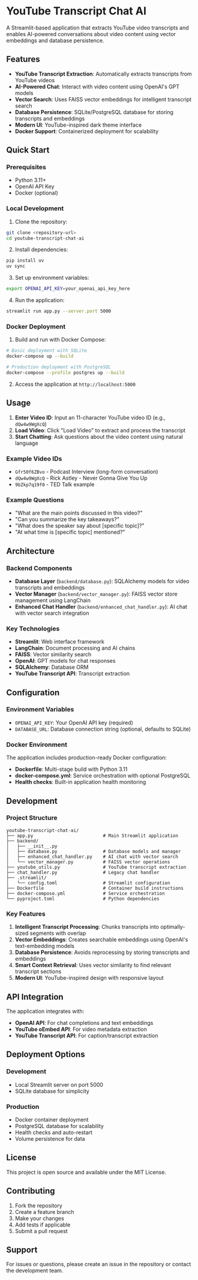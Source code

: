 # YouTube Transcript Chat AI

A Streamlit-based application that extracts YouTube video transcripts and enables AI-powered conversations about video content using vector embeddings and database persistence.

## Features

- **YouTube Transcript Extraction**: Automatically extracts transcripts from YouTube videos
- **AI-Powered Chat**: Interact with video content using OpenAI's GPT models
- **Vector Search**: Uses FAISS vector embeddings for intelligent transcript search
- **Database Persistence**: SQLite/PostgreSQL database for storing transcripts and embeddings
- **Modern UI**: YouTube-inspired dark theme interface
- **Docker Support**: Containerized deployment for scalability

## Quick Start

### Prerequisites

- Python 3.11+
- OpenAI API Key
- Docker (optional)

### Local Development

1. Clone the repository:
```bash
git clone <repository-url>
cd youtube-transcript-chat-ai
```

2. Install dependencies:
```bash
pip install uv
uv sync
```

3. Set up environment variables:
```bash
export OPENAI_API_KEY=your_openai_api_key_here
```

4. Run the application:
```bash
streamlit run app.py --server.port 5000
```

### Docker Deployment

1. Build and run with Docker Compose:
```bash
# Basic deployment with SQLite
docker-compose up --build

# Production deployment with PostgreSQL
docker-compose --profile postgres up --build
```

2. Access the application at `http://localhost:5000`

## Usage

1. **Enter Video ID**: Input an 11-character YouTube video ID (e.g., `dQw4w9WgXcQ`)
2. **Load Video**: Click "Load Video" to extract and process the transcript
3. **Start Chatting**: Ask questions about the video content using natural language

### Example Video IDs

- `Gfr50f6ZBvo` - Podcast Interview (long-form conversation)
- `dQw4w9WgXcQ` - Rick Astley - Never Gonna Give You Up
- `9bZkp7q19f0` - TED Talk example

### Example Questions

- "What are the main points discussed in this video?"
- "Can you summarize the key takeaways?"
- "What does the speaker say about [specific topic]?"
- "At what time is [specific topic] mentioned?"

## Architecture

### Backend Components

- **Database Layer** (`backend/database.py`): SQLAlchemy models for video transcripts and embeddings
- **Vector Manager** (`backend/vector_manager.py`): FAISS vector store management using LangChain
- **Enhanced Chat Handler** (`backend/enhanced_chat_handler.py`): AI chat with vector search integration

### Key Technologies

- **Streamlit**: Web interface framework
- **LangChain**: Document processing and AI chains
- **FAISS**: Vector similarity search
- **OpenAI**: GPT models for chat responses
- **SQLAlchemy**: Database ORM
- **YouTube Transcript API**: Transcript extraction

## Configuration

### Environment Variables

- `OPENAI_API_KEY`: Your OpenAI API key (required)
- `DATABASE_URL`: Database connection string (optional, defaults to SQLite)

### Docker Environment

The application includes production-ready Docker configuration:

- **Dockerfile**: Multi-stage build with Python 3.11
- **docker-compose.yml**: Service orchestration with optional PostgreSQL
- **Health checks**: Built-in application health monitoring

## Development

### Project Structure

```
youtube-transcript-chat-ai/
├── app.py                          # Main Streamlit application
├── backend/
│   ├── __init__.py
│   ├── database.py                 # Database models and manager
│   ├── enhanced_chat_handler.py    # AI chat with vector search
│   └── vector_manager.py           # FAISS vector operations
├── youtube_utils.py                # YouTube transcript extraction
├── chat_handler.py                 # Legacy chat handler
├── .streamlit/
│   └── config.toml                 # Streamlit configuration
├── Dockerfile                      # Container build instructions
├── docker-compose.yml              # Service orchestration
└── pyproject.toml                  # Python dependencies
```

### Key Features

1. **Intelligent Transcript Processing**: Chunks transcripts into optimally-sized segments with overlap
2. **Vector Embeddings**: Creates searchable embeddings using OpenAI's text-embedding models
3. **Database Persistence**: Avoids reprocessing by storing transcripts and embeddings
4. **Smart Context Retrieval**: Uses vector similarity to find relevant transcript sections
5. **Modern UI**: YouTube-inspired design with responsive layout

## API Integration

The application integrates with:

- **OpenAI API**: For chat completions and text embeddings
- **YouTube oEmbed API**: For video metadata extraction
- **YouTube Transcript API**: For caption/transcript extraction

## Deployment Options

### Development
- Local Streamlit server on port 5000
- SQLite database for simplicity

### Production
- Docker container deployment
- PostgreSQL database for scalability
- Health checks and auto-restart
- Volume persistence for data

## License

This project is open source and available under the MIT License.

## Contributing

1. Fork the repository
2. Create a feature branch
3. Make your changes
4. Add tests if applicable
5. Submit a pull request

## Support

For issues or questions, please create an issue in the repository or contact the development team.